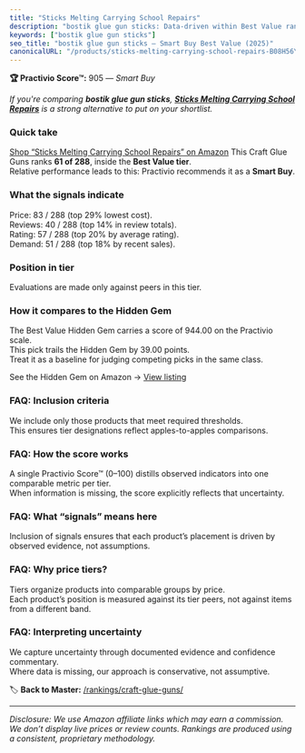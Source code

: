 ```yaml
---
title: "Sticks Melting Carrying School Repairs"
description: "bostik glue gun sticks: Data-driven within Best Value ranking using the Practivio Score™. Positioned by quality, value, demand, findability, momentum."
keywords: ["bostik glue gun sticks"]
seo_title: "bostik glue gun sticks — Smart Buy Best Value (2025)"
canonicalURL: "/products/sticks-melting-carrying-school-repairs-B08H56Y4ZF/"
---
```


**🏆 Practivio Score™:** 905 — _Smart Buy_


*If you're comparing **bostik glue gun sticks**, **[Sticks Melting Carrying School Repairs](https://www.amazon.com/dp/B08H56Y4ZF?tag=practivio-20)** is a strong alternative to put on your shortlist.*
### Quick take
[Shop “Sticks Melting Carrying School Repairs” on Amazon](https://www.amazon.com/dp/B08H56Y4ZF?tag=practivio-20)
This Craft Glue Guns ranks **61 of 288**, inside the **Best Value tier**.  
Relative performance leads to this: Practivio recommends it as a **Smart Buy**.

### What the signals indicate
Price: 83 / 288 (top 29% lowest cost).  
Reviews: 40 / 288 (top 14% in review totals).  
Rating: 57 / 288 (top 20% by average rating).  
Demand: 51 / 288 (top 18% by recent sales).

### Position in tier
Evaluations are made only against peers in this tier.

### How it compares to the Hidden Gem
The Best Value Hidden Gem carries a score of 944.00 on the Practivio scale.  
This pick trails the Hidden Gem by 39.00 points.  
Treat it as a baseline for judging competing picks in the same class.  

See the Hidden Gem on Amazon → [View listing](https://www.amazon.com/dp/B071HH42WW?tag=practivio-20)

### FAQ: Inclusion criteria
We include only those products that meet required thresholds.  
This ensures tier designations reflect apples-to-apples comparisons.

### FAQ: How the score works
A single Practivio Score™ (0–100) distills observed indicators into one comparable metric per tier.  
When information is missing, the score explicitly reflects that uncertainty.

### FAQ: What “signals” means here
Inclusion of signals ensures that each product’s placement is driven by observed evidence, not assumptions.

### FAQ: Why price tiers?
Tiers organize products into comparable groups by price.  
Each product’s position is measured against its tier peers, not against items from a different band.

### FAQ: Interpreting uncertainty
We capture uncertainty through documented evidence and confidence commentary.  
Where data is missing, our approach is conservative, not assumptive.


🏷️ **Back to Master:** [/rankings/craft-glue-guns/](/rankings/craft-glue-guns/)

---
_Disclosure: We use Amazon affiliate links which may earn a commission. We don’t display live prices or review counts. Rankings are produced using a consistent, proprietary methodology._
